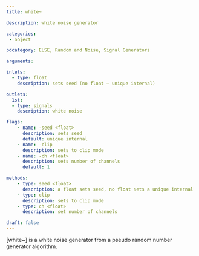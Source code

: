 ```yaml
---
title: white~

description: white noise generator

categories:
 - object

pdcategory: ELSE, Random and Noise, Signal Generators

arguments:

inlets:
  - type: float
    description: sets seed (no float — unique internal)

outlets:
  1st:
  - type: signals
    description: white noise

flags:
    - name: -seed <float>
      description: sets seed
      default: unique internal
    - name: -clip
      description: sets to clip mode
    - name: -ch <float>
      description: sets number of channels
      default: 1

methods:
    - type: seed <float>
      description: a float sets seed, no float sets a unique internal
    - type: clip
      description: sets to clip mode
    - type: ch <float>
      description: set number of channels

draft: false
---
```


[white~] is a white noise generator from a pseudo random number generator algorithm.
